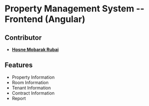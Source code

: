 # Property Management System -- Frontend (Angular)

## Contributor

- **[Hosne Mobarak Rubai](https://github.com/hmrubai/)**

## Features

- Property Information
- Room Information
- Tenant Information
- Contract Information
- Report
